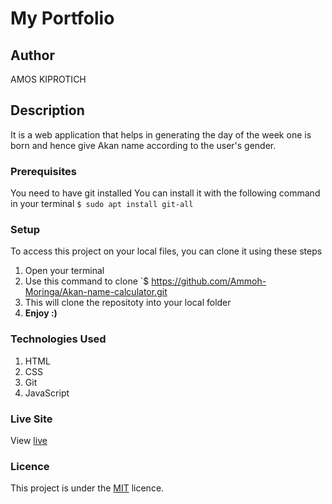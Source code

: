 # My Portfolio
## Author
AMOS KIPROTICH
## Description
It is a web application that helps in generating the day of the week one is born and hence give Akan name according to the user's gender.
### Prerequisites
You need to have git installed
You can install it with the following command in your terminal
`$ sudo apt install git-all`
### Setup
To access this project on your local files, you can clone it using these steps
1. Open your terminal
1. Use this command to clone `$ https://github.com/Ammoh-Moringa/Akan-name-calculator.git
1. This will clone the repositoty into your local folder
1. __Enjoy :)__
### Technologies Used
1. HTML
2. CSS
3. Git
4. JavaScript
### Live Site
View [live](https://ammoh-moringa.github.io/Akan-name-calculator/)
### Licence
This project is under the  [MIT](LICENSE) licence.